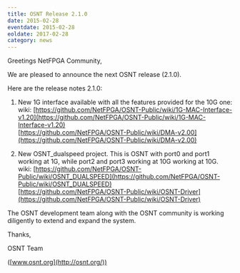 ```yaml
---
title: OSNT Release 2.1.0
date: 2015-02-28
eventdate: 2015-02-28
eoldate: 2017-02-28
category: news
---
```


Greetings NetFPGA Community,

We are pleased to announce the next OSNT release (2.1.0).

Here are the release notes 2.1.0:

1. New 1G interface available with all the features provided for the 10G one: <br> wiki: [https://github.com/NetFPGA/OSNT-Public/wiki/1G-MAC-Interface-v1.20](https://github.com/NetFPGA/OSNT-Public/wiki/1G-MAC-Interface-v1.20)<br>[https://github.com/NetFPGA/OSNT-Public/wiki/DMA-v2.00](https://github.com/NetFPGA/OSNT-Public/wiki/DMA-v2.00)

2. New OSNT_dualspeed project. This is OSNT with port0 and port1 working at 1G, while port2 and port3 working at 10G working at 10G. <br> wiki: [https://github.com/NetFPGA/OSNT-Public/wiki/OSNT_DUALSPEED](https://github.com/NetFPGA/OSNT-Public/wiki/OSNT_DUALSPEED)<br>[https://github.com/NetFPGA/OSNT-Public/wiki/OSNT-Driver](https://github.com/NetFPGA/OSNT-Public/wiki/OSNT-Driver)

The OSNT development team along with the OSNT community is working diligently to extend and expand the system.

Thanks,

OSNT Team

([www.osnt.org](http://osnt.org/))

